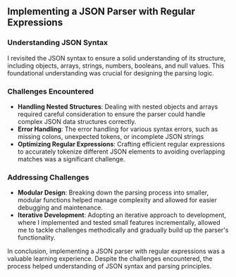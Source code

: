 ## Implementing a JSON Parser with Regular Expressions

### Understanding JSON Syntax
I revisited the JSON syntax to ensure a solid understanding of its structure, including objects, arrays, strings, numbers, booleans, and null values. This foundational understanding was crucial for designing the parsing logic.

### Challenges Encountered
- **Handling Nested Structures**: Dealing with nested objects and arrays required careful consideration to ensure the parser could handle complex JSON data structures correctly.
- **Error Handling**: The error handling for various syntax errors, such as missing colons, unexpected tokens, or incomplete JSON strings
- **Optimizing Regular Expressions**: Crafting efficient regular expressions to accurately tokenize different JSON elements to avoiding overlapping matches was a significant challenge.

### Addressing Challenges
- **Modular Design**: Breaking down the parsing process into smaller, modular functions helped manage complexity and allowed for easier debugging and maintenance.
- **Iterative Development**: Adopting an iterative approach to development, where I implemented and tested small features incrementally, allowed me to tackle challenges methodically and gradually build up the parser's functionality.

In conclusion, implementing a JSON parser with regular expressions was a valuable learning experience. Despite the challenges encountered, the process helped understanding of JSON syntax and parsing principles.
